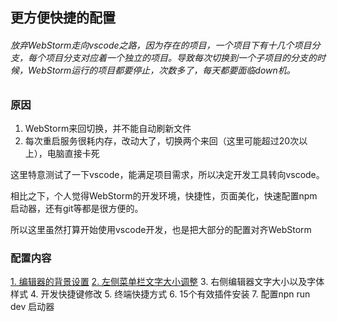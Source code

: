 ## 更方便快捷的配置

###### 放弃WebStorm走向vscode之路，因为存在的项目，一个项目下有十几个项目分支，每个项目分支对应着一个独立的项目。导致每次切换到一个子项目的分支的时候，WebStorm运行的项目都要停止，次数多了，每天都要面临down机。


### 原因

1. WebStorm来回切换，并不能自动刷新文件
2. 每次重启服务很耗内存，改动大了，切换两个来回（这里可能超过20次以上），电脑直接卡死


这里特意测试了一下vscode，能满足项目需求，所以决定开发工具转向vscode。

相比之下，个人觉得WebStorm的开发环境，快捷性，页面美化，快速配置npm启动器，还有git等都是很方便的。

所以这里虽然打算开始使用vscode开发，也是把大部分的配置对齐WebStorm


### 配置内容
[1. 编辑器的背景设置](https://github.com/Velg03961485/vscodeOfMore/tree/main/setting1)
[2. 左侧菜单栏文字大小调整](https://github.com/Velg03961485/vscodeOfMore/tree/main/setting2)
3. 右侧编辑器文字大小以及字体样式
4. 开发快捷键修改
5. 终端快捷方式
6. 15个有效插件安装
7. 配置npn run dev 启动器

